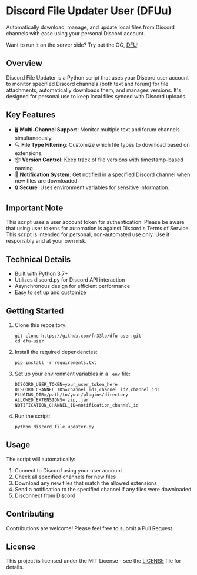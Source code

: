 # Discord File Updater User (DFUu)

Automatically download, manage, and update local files from Discord channels with ease using your personal Discord account. 

Want to run it on the server side? Try out the OG, [DFU](https://github.com/fr33lo/dfu)!

## Overview

Discord File Updater is a Python script that uses your Discord user account to monitor specified Discord channels (both text and forum) for file attachments, automatically downloads them, and manages versions. It's designed for personal use to keep local files synced with Discord uploads.

## Key Features

- 🖥️ **Multi-Channel Support**: Monitor multiple text and forum channels simultaneously.
- 🔍 **File Type Filtering**: Customize which file types to download based on extensions.
- 📦 **Version Control**: Keep track of file versions with timestamp-based naming.
- 🔔 **Notification System**: Get notified in a specified Discord channel when new files are downloaded.
- 🔒 **Secure**: Uses environment variables for sensitive information.

## Important Note

This script uses a user account token for authentication. Please be aware that using user tokens for automation is against Discord's Terms of Service. This script is intended for personal, non-automated use only. Use it responsibly and at your own risk.

## Technical Details

- Built with Python 3.7+
- Utilizes discord.py for Discord API interaction
- Asynchronous design for efficient performance
- Easy to set up and customize

## Getting Started

1. Clone this repository:
   ```
   git clone https://github.com/fr33lo/dfu-user.git
   cd dfu-user
   ```

2. Install the required dependencies:
   ```
   pip install -r requirements.txt
   ```

3. Set up your environment variables in a `.env` file:
   ```
   DISCORD_USER_TOKEN=your_user_token_here
   DISCORD_CHANNEL_IDS=channel_id1,channel_id2,channel_id3
   PLUGINS_DIR=/path/to/your/plugins/directory
   ALLOWED_EXTENSIONS=.zip,.jar
   NOTIFICATION_CHANNEL_ID=notification_channel_id
   ```

4. Run the script:
   ```
   python discord_file_updater.py
   ```

## Usage

The script will automatically:
1. Connect to Discord using your user account
2. Check all specified channels for new files
3. Download any new files that match the allowed extensions
4. Send a notification to the specified channel if any files were downloaded
5. Disconnect from Discord

## Contributing

Contributions are welcome! Please feel free to submit a Pull Request.

## License

This project is licensed under the MIT License - see the [LICENSE](LICENSE) file for details.
